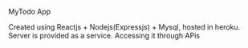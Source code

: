 MyTodo App

Created using Reactjs + Nodejs(Expressjs) + Mysql, hosted in heroku. Server is provided as a service. Accessing it through APis

